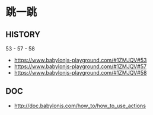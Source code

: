 # 跳一跳

## HISTORY

53 - 57 - 58

- https://www.babylonjs-playground.com/#1ZMJQV#53
- https://www.babylonjs-playground.com/#1ZMJQV#57
- https://www.babylonjs-playground.com/#1ZMJQV#58

## DOC

- http://doc.babylonjs.com/how_to/how_to_use_actions
